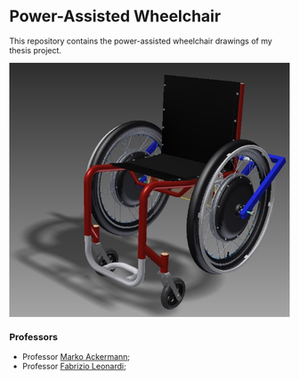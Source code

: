 # Power-Assisted Wheelchair

This repository contains the power-assisted wheelchair drawings of my thesis project.

![alt text](persp+black.jpg "Power Assisted Wheelchair")

### Professors 

 * Professor [Marko Ackermann](http://fei.edu.br/~mackermann/);
 * Professor [Fabrizio Leonardi](http://fei.edu.br/~fabrizio/);
